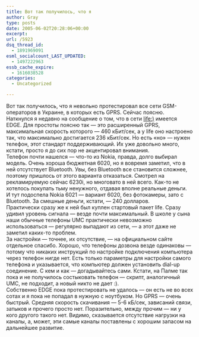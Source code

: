 ```yaml
---
title: Вот так получилось, что я
author: Gray
type: posts
date: 2005-06-02T20:28:06+00:00
excerpt:
url: /5923
dsq_thread_id:
  - 1891969091
esml_socialcount_LAST_UPDATED:
  - 1497222963
essb_cache_expire:
  - 1616038528
categories:
  - Uncategorized

---
```








Вот так получилось, что я невольно протестировал все сети GSM-операторов в Украине, в которых есть GPRS. Сейчас поясню.  
Наткнулся я недавно на сообщение о том, что в сети <a href="http://life.com.ua/" target="_blank">life:)</a> имеется EDGE. Для простоты поясню так &#8212; это расширенный GPRS, максимальная скорость которого &#8212; 460 кБит/сек, а у life оно настроено так, что максимально достигается 236 кБит/сек. Но есть &#171;но&#187; &#8212; нужен телефон, этот стандарт поддерживающий. Их уже довольно много, кстати, просто я до сих пор не акцентировал внимания.  
Телефон почти нашелся &#8212; что-то из Nokia, правда, долго выбирал модель. Очень хороша бюджетная 6020, но я вовремя заметил, что в ней отсутствует Bluetooth. Увы, без Bluetooth все становится сложнее, поэтому пришлось от этого варианта отказаться. Смотрел на рекламируемую сейчас 6230i, но многовато в ней всего. Как-то не хотелось покупать тьму ненужного, отдавая вполне реальные деньги.  
И тут подоспела Nokia 6021 &#8212; вариант 6020, без фотокамеры, зато с Bluetooth. За смешные деньги, кстати, &#8212; 240 долларов.  
Практически сразу же к ней был куплен стартовый пакет life. Сразу удивил уровень сигнала &#8212; везде почти максимальный. В школе у сына наши обычные телефоны UMC практически невозможно использоваться &#8212; регулярно выпадают из сети, &#8212; а этот даже не заметил каких-то проблем.  
За настройки &#8212; точнее, их отсутствие, &#8212; на официальном сайте отдельное спасибо. Хорошо, что телефоны дозвона везде одинаковы &#8212; потому что никаких инструкций по настройке подключения компьютера через телефон нигде нет. Есть только параметры для настройки самого телефона и указывается, что компьютер должен установить dial-up соединение. С кем и как &#8212; догадывайтесь сами. Кстати, на Палме так пока и не получилось состыковать телефон &#8212; скрипт, аналогичный UMC, не подходит, а новый никто не дает :).  
Собственно EDGE пока протестировать не удалось &#8212; он есть не во всех сотах и я пока не попадал в нужную с ноутбуком. Но GPRS &#8212; очень быстрый. Средняя скорость скачивания &#8212; 5-6 кБ/сек, зависаний связи, затыков и прочего просто нет. Поразительно, между прочим &#8212; ни у кого другого такого нет. Видимо, сказывается отсутствие нагрузки на каналы, а, может, эти самые каналы поставлены с хорошим запасом на дальнейшее развитие.